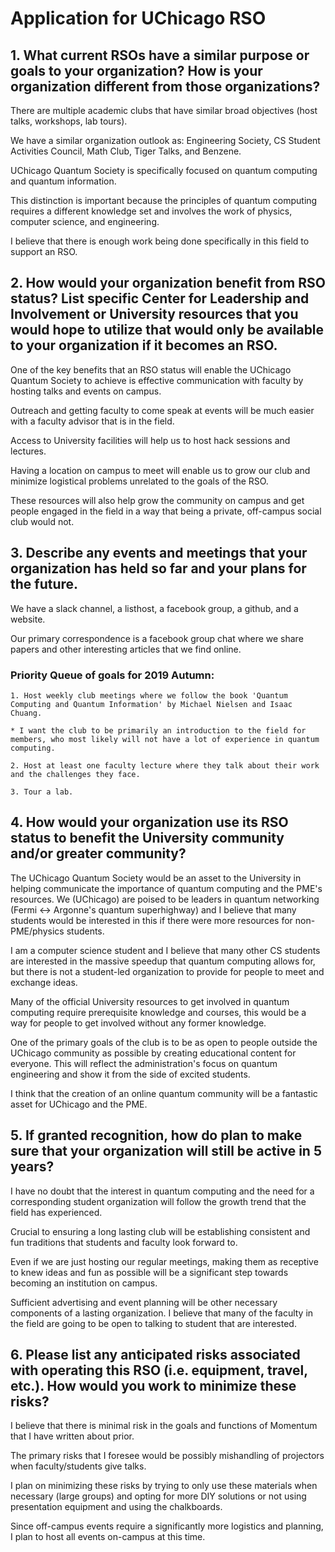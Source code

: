 # Application for UChicago RSO

## 1. What current RSOs have a similar purpose or goals to your organization?  How is your organization different from those organizations?

There are multiple academic clubs that have similar broad objectives (host talks, workshops, lab tours).

We have a similar organization outlook as: Engineering Society, CS Student Activities Council, Math Club, Tiger Talks, and Benzene.
 
UChicago Quantum Society is specifically focused on quantum computing and quantum information. 

This distinction is important because the principles of quantum computing requires a different knowledge set and involves the work of physics, computer science, and engineering. 

I believe that there is enough work being done specifically in this field to support an RSO.

## 2. How would your organization benefit from RSO status?  List specific Center for Leadership and Involvement or University resources that you would hope to utilize that would only be available to your organization if it becomes an RSO.

One of the key benefits that an RSO status will enable the UChicago Quantum Society to achieve is effective communication with faculty by hosting talks and events on campus. 

Outreach and getting faculty to come speak at events will be much easier with a faculty advisor that is in the field.

Access to University facilities will help us to host hack sessions and lectures.

Having a location on campus to meet will enable us to grow our club and minimize logistical problems unrelated to the goals of the RSO. 

These resources will also help grow the community on campus and get people engaged in the field in a way that being a private, off-campus social club would not.


## 3. Describe any events and meetings that your organization has held so far and your plans for the future.

We have a slack channel, a listhost, a facebook group, a github, and a website. 

Our primary correspondence is a facebook group chat where we share papers and other interesting articles that we find online.

### Priority Queue of goals for 2019 Autumn:

	1. Host weekly club meetings where we follow the book 'Quantum Computing and Quantum Information' by Michael Nielsen and Isaac Chuang.
 
	* I want the club to be primarily an introduction to the field for members, who most likely will not have a lot of experience in quantum computing.

	2. Host at least one faculty lecture where they talk about their work and the challenges they face.

	3. Tour a lab. 

## 4. How would your organization use its RSO status to benefit the University community and/or greater community?

The UChicago Quantum Society would be an asset to the University in helping communicate the importance of quantum computing and the PME's resources. We (UChicago) are poised to be leaders in quantum networking (Fermi <-> Argonne's quantum superhighway) and I believe that many students would be interested in this if there were more resources for non-PME/physics students.

I am a computer science student and I believe that many other CS students are interested in the massive speedup that quantum computing allows for, but there is not a student-led organization to provide for people to meet and exchange ideas. 

Many of the official University resources to get involved in quantum computing require prerequisite knowledge and courses, this would be a way for people to get involved without any former knowledge.

One of the primary goals of the club is to be as open to people outside the UChicago community as possible by creating educational content for everyone. This will reflect the administration's focus on quantum engineering and show it from the side of excited students. 

I think that the creation of an online quantum community will be a fantastic asset for UChicago and the PME.

## 5. If granted recognition, how do plan to make sure that your organization will still be active in 5 years?

I have no doubt that the interest in quantum computing and the need for a corresponding student organization will follow the growth trend that the field has experienced.

Crucial to ensuring a long lasting club will be establishing consistent and fun traditions that students and faculty look forward to. 

Even if we are just hosting our regular meetings, making them as receptive to knew ideas and fun as possible will be a significant step towards becoming an institution on campus. 

Sufficient advertising and event planning will be other necessary components of a lasting organization.
I believe that many of the faculty in the field are going to be open to talking to student that are interested.


## 6. Please list any anticipated risks associated with operating this RSO (i.e. equipment, travel, etc.). How would you work to minimize these risks?

I believe that there is minimal risk in the goals and functions of Momentum that I have written about prior.

The primary risks that I foresee would be possibly mishandling of projectors when faculty/students give talks. 

I plan on minimizing these risks by trying to only use these materials when necessary (large groups) and opting for more DIY solutions or not using presentation equipment and using the chalkboards.

Since off-campus events require a significantly more logistics and planning, I plan to host all events on-campus at this time.
